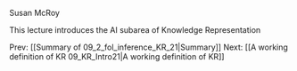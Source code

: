 ﻿Susan McRoy

This lecture introduces the AI subarea of Knowledge Representation

Prev: [[Summary of 09_2_fol_inference_KR_21|Summary]]
Next: [[A working definition of KR 09_KR_Intro21|A working definition of KR]]